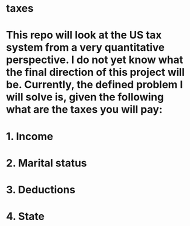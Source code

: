 # taxes
# This repo will look at the US tax system from a very quantitative perspective. I do not yet know what the final direction of this project will be. Currently, the defined problem I will solve is, given the following what are the taxes you will pay:

# 1. Income
# 2. Marital status
# 3. Deductions
# 4. State
